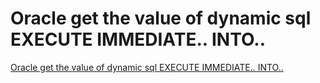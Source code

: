# Oracle  get the value of dynamic sql EXECUTE IMMEDIATE.. INTO..
[Oracle  get the value of dynamic sql EXECUTE IMMEDIATE.. INTO..](https://aiwithcloud.com/2022/09/19/oracle__get_the_value_of_dynamic_sql_execute_immediate-_into/)